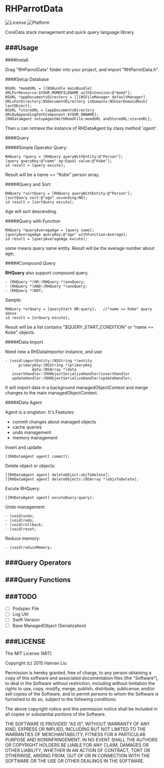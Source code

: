 # RHParrotData

![License](https://img.shields.io/cocoapods/l/TWPhotoPicker.svg)
![Platform](https://img.shields.io/cocoapods/p/TWPhotoPicker.svg)

CoreData stack management and quick query language library. 


###Usage
---

####Install

Drag "RHParrotData" folder into your project, and import "RHParrotData.h".

####Setup Database

```objc
NSURL *momdURL = [[NSBundle mainBundle] URLForResource:$YOUR_MOMDFILENAME withExtension:@"momd"];
NSURL *appDocumentsDirectory = [[[NSFileManager defaultManager] URLsForDirectory:NSDocumentDirectory inDomains:NSUserDomainMask] lastObject];
NSURL *storeURL = [appDocumentsDirectory URLByAppendingPathComponent:$YOUR_DBNAME];
[RHDataAgent setupAgentWithMomdFile:momdURL andStoreURL:storeURL];
```
	  
Then u can retrieve the instance of RHDataAgent by class method '*agent*'.
	  
	  
####Query 

#####Simple Operator Query:

	RHQuery *query = [RHQuery queryWithEntity:@"Person"];
	[query queryKey:@"name" op:Equal value:@"Kobe"];
	id result = [query excute];

Result will be a name == "Kobe" person array.

#####Query and Sort:

	RHQuery *sortQuery = [RHQuery queryWithEntity:@"Person"];
	[sortQuery sort:@"age" ascending:NO];
	id result = [sortQuery excute];
	
Age will sort descending.

#####Query with Function

	RHQuery *queryAverageAge = [query same];
	[queryAverageAge queryKey:@"age" withFunction:Average];
	id result = [queryAverageAge excute];

*same* means query same entity.
Result will be the average number about age;

#####Compound Query

**RHQuery** also support compound query.

	- (RHQuery *)OR:(RHQuery *)anoQuery;
	- (RHQuery *)AND:(RHQuery *)anoQuery;
	- (RHQuery *)NOT;

Sample:
	
	RHQuery *orQuery = [queryStart OR:query];	//"name == Kobe" query above
	id result = [orQuery excute];

Result will be a list contains "$QUERY_START_CONDITION" or "name == Kobe" objects.

#####Data Import

Need new a RHDataImportor instance, and use:

	- (void)importEntity:(NSString *)entity
          primaryKey:(NSString *)primaryKey
                data:(NSArray *)data
       insertHandler:(RHObjectSerializeHandler)insertHandler
       updateHandler:(RHObjectSerializeHandler)updateHandler;

It will import data in a background managedObjectContext and merge changes to the main managedObjectContext.

#####Data Agent

Agent is a singleton. It's Features:

* commit changes about managed objects
* cache queries
* undo management
* memory management

Insert and update:

	[[RHDataAgent agent] commit];
	
Delete object or objects:
	
	[[RHDataAgent agent] deleteObject:objToDelete];
	[[RHDataAgent agent] deleteObjects:(NSArray *)objsToDelete];
	
Excute RHQuery:

	[[RHDataAgent agent] excuteQuery:query];

Undo management:

	- (void)undo;
	- (void)redo;
	- (void)rollback;
	- (void)reset;

Reduce memory:

	- (void)reduceMemory;
	
###Query Operators
---

###Query Functions
---

###TODO
---
- [ ] Podspec File
- [ ] Log Util
- [ ] Swift Version
- [ ] Base ManagedObject (Serialization)

###LICENSE
---

The MIT License (MIT)

Copyright (c) 2015 Hanran Liu

Permission is hereby granted, free of charge, to any person obtaining a copy
of this software and associated documentation files (the "Software"), to deal
in the Software without restriction, including without limitation the rights
to use, copy, modify, merge, publish, distribute, sublicense, and/or sell
copies of the Software, and to permit persons to whom the Software is
furnished to do so, subject to the following conditions:

The above copyright notice and this permission notice shall be included in all
copies or substantial portions of the Software.

THE SOFTWARE IS PROVIDED "AS IS", WITHOUT WARRANTY OF ANY KIND, EXPRESS OR
IMPLIED, INCLUDING BUT NOT LIMITED TO THE WARRANTIES OF MERCHANTABILITY,
FITNESS FOR A PARTICULAR PURPOSE AND NONINFRINGEMENT. IN NO EVENT SHALL THE
AUTHORS OR COPYRIGHT HOLDERS BE LIABLE FOR ANY CLAIM, DAMAGES OR OTHER
LIABILITY, WHETHER IN AN ACTION OF CONTRACT, TORT OR OTHERWISE, ARISING FROM,
OUT OF OR IN CONNECTION WITH THE SOFTWARE OR THE USE OR OTHER DEALINGS IN THE
SOFTWARE.